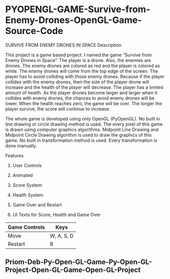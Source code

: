 # PYOPENGL-GAME-Survive-from-Enemy-Drones-OpenGL-Game-Source-Code
SURVIVE FROM ENEMY DRONES IN SPACE
Description

This project is a game based project. I named the game “Survive from Enemy Drones in Space”. The player is a drone. Also, the enemies are drones. The enemy drones are colored as red and the player is colored as white. The enemy drones will come from the top edge of the screen. The player has to avoid colliding with those enemy drones. Because if the player collides with the enemy drones, then the size of the player drone will increase and the health of the player will decrease. The player has a limited amount of health. As the player drones become larger and larger when it collides with enemy drones, the chances to avoid enemy drones will be lower. When the health reaches zero, the game will be over. The longer the player survive, the score will continue to increase.



The whole game is developed using only OpenGL (PyOpenGL). No built in line drawing or circle drawing method is used. The every pixel of this game is drawn using computer graphics algorithms. Midpoint Line Drawing and Midpoint Circle Drawing algorithm is used to draw the graphics of this game. No built in transformation method is used. Every transformation is done manually.


Features

1. User Controls

2. Animated

3. Score System

4. Health System

5. Game Over and Restart

6. UI Texts for Score, Health and Game Over


|Game Controls|         Keys|
|-------------|-------------|
|Move         | W, A, S, D  |
|Restart      |     R       |



## Priom-Deb-Py-Open-GL-Game-Py-Open-GL-Project-Open-GL-Game-Open-GL-Project
